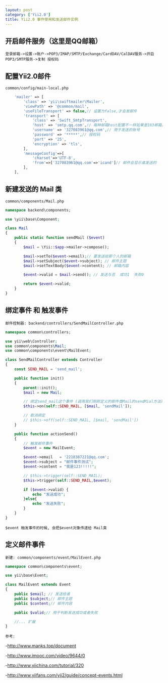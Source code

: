 ```yaml
---
layout: post
category: ['Yii2.0']
title: Yii2.0 事件使用和发送邮件实例
---
```

## 开启邮件服务（这里是QQ邮箱）
`登录邮箱->设置->账户->POP3/IMAP/SMTP/Exchange/CardDAV/CalDAV服务->开启 POP3/SMTP服务->复制 授权码`

## 配置Yii2.0邮件
`common/config/main-local.php`
```php
    'mailer' => [
        'class' => 'yii\swiftmailer\Mailer',
        'viewPath' => '@common/mail',
        'useFileTransport' => false,// 设置为false,才会发邮件
        'transport' => [
            'class' => 'Swift_SmtpTransport',
            'host' => 'smtp.qq.com',// 每种邮箱host配置不一样如果是163邮箱，host改为smtp.163.com
            'username' => '327083961@qq.com',// 用于发送的账号
            'password' => '*****',// 授权码
            'port' => '25',
            'encryption' => 'tls',
        ],
        'messageConfig'=>[
            'charset'=>'UTF-8',
            'from'=>['327083961@qq.com'=>'icand']// 邮件会显示谁发送的
        ],
    ],
```

## 新建发送的 Mail 类
`common/components/Mail.php`

```php
namespace backend\components;

use \yii\base\Component;

class Mail
{
    public static function sendMail ($event)
    {
	    $mail = \Yii::$app->mailer->compose();

	    $mail->setTo($event->email);// 要发送给那个人的邮箱
	    $mail->setSubject($event->subject); // 邮件主题
	    $mail->setTextBody($event->content); // 邮箱内容

        $event->valid = $mail->send(); // 发送与否  成功1  失败0

        return $event->valid;
    }
}
```

## 绑定事件 和 触发事件
`邮件控制器: backend/controllers/SendMailController.php`

```php
namespace common\controllers;

use yii\web\Controller;
use common\components\Mail;
use common\components\event\MailEvent;

class SendMailController extends Controller
{
	const SEND_MAIL = 'send_mail';

	public function init()
	{
		parent::init();
		$mail = new Mail;

		// 绑定send_mail这个事件 (调用我们刚刚定义的邮件类Mail的sendMial方法)
		$this->on(self::SEND_MAIL, [$mail, 'sendMail']);

		// 取消绑定
		// $this->off(self::SEND_MAIL, [$mail, 'sendMail'])
	}

	public function actionSend()
	{
		// 触发邮件事件
		$event = new MailEvent;

		$event->email   = '2218387221@qq.com';
		$event->subject = "邮件事件测试";
		$event->content = "我是123!!!!!";

		// $this->trigger(self::SEND_MAIL);
		$this->trigger(self::SEND_MAIL,$event);

		if ($event->valid) {
			echo "发送成功";
		}else{
			echo "发送失败";
		}
	}
}
```

`$event 触发事件的时候, 会把$event对象传递给 Mail类`

## 定义邮件事件
`新建: common/components/event/MailEvent.php`

```php
namespace common\components\event;

use yii\base\Event;

class MailEvent extends Event
{
    public $email; // 发送给谁
    public $subject;// 邮件主题
    public $content;// 邮件内容

    public $valid;// 用于判断发送成功或者失败

    //... 扩展
}

```

`参考:`

-<http://www.manks.top/document>

-<http://www.imooc.com/video/9644/0>

-<http://www.yiichina.com/tutorial/320>

-<http://www.yiifans.com/yii2/guide/concept-events.html>

